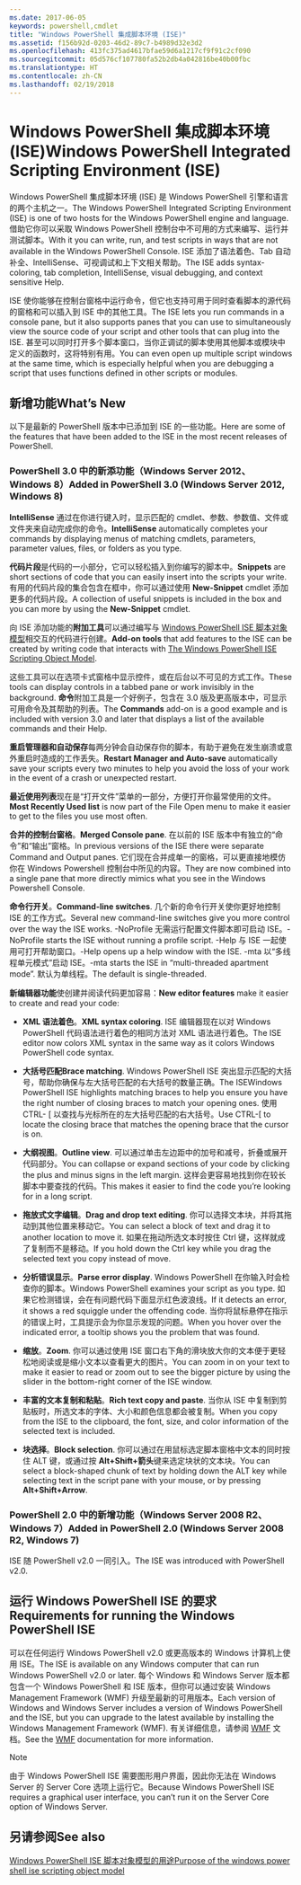 ```yaml
---
ms.date: 2017-06-05
keywords: powershell,cmdlet
title: "Windows PowerShell 集成脚本环境 (ISE)"
ms.assetid: f156b92d-0203-46d2-89c7-b4989d32e3d2
ms.openlocfilehash: 413fc375ad4617bfae59d6a1217cf9f91c2cf090
ms.sourcegitcommit: 05d576cf107780fa52b2db4a042816be40b00fbc
ms.translationtype: HT
ms.contentlocale: zh-CN
ms.lasthandoff: 02/19/2018
---
```

# <a name="windows-powershell-integrated-scripting-environment-ise"></a><span data-ttu-id="97049-103">Windows PowerShell 集成脚本环境 (ISE)</span><span class="sxs-lookup"><span data-stu-id="97049-103">Windows PowerShell Integrated Scripting Environment (ISE)</span></span>

<span data-ttu-id="97049-104">Windows PowerShell 集成脚本环境 (ISE) 是 Windows PowerShell 引擎和语言的两个主机之一。</span><span class="sxs-lookup"><span data-stu-id="97049-104">The Windows PowerShell Integrated Scripting Environment (ISE) is one of two hosts for the Windows PowerShell engine and language.</span></span> <span data-ttu-id="97049-105">借助它你可以采取 Windows PowerShell 控制台中不可用的方式来编写、运行并测试脚本。</span><span class="sxs-lookup"><span data-stu-id="97049-105">With it you can write, run, and test scripts in ways that are not available in the Windows PowerShell Console.</span></span> <span data-ttu-id="97049-106">ISE 添加了语法着色、Tab 自动补全、IntelliSense、可视调试和上下文相关帮助。</span><span class="sxs-lookup"><span data-stu-id="97049-106">The ISE adds syntax-coloring, tab completion, IntelliSense, visual debugging, and context sensitive Help.</span></span>

<span data-ttu-id="97049-107">ISE 使你能够在控制台窗格中运行命令，但它也支持可用于同时查看脚本的源代码的窗格和可以插入到 ISE 中的其他工具。</span><span class="sxs-lookup"><span data-stu-id="97049-107">The ISE lets you run commands in a console pane, but it also supports panes that you can use to simultaneously view the source code of your script and other tools that can plug into the ISE.</span></span> <span data-ttu-id="97049-108">甚至可以同时打开多个脚本窗口，当你正调试的脚本使用其他脚本或模块中定义的函数时，这将特别有用。</span><span class="sxs-lookup"><span data-stu-id="97049-108">You can even open up multiple script windows at the same time, which is especially helpful when you are debugging a script that uses functions defined in other scripts or modules.</span></span>

## <a name="whats-new"></a><span data-ttu-id="97049-109">新增功能</span><span class="sxs-lookup"><span data-stu-id="97049-109">What’s New</span></span>

<span data-ttu-id="97049-110">以下是最新的 PowerShell 版本中已添加到 ISE 的一些功能。</span><span class="sxs-lookup"><span data-stu-id="97049-110">Here are some of the features that have been added to the ISE in the most recent releases of PowerShell.</span></span>

### <a name="added-in-powershell-30-windows-server-2012-windows-8"></a><span data-ttu-id="97049-111">PowerShell 3.0 中的新添功能（Windows Server 2012、Windows 8）</span><span class="sxs-lookup"><span data-stu-id="97049-111">Added in PowerShell 3.0 (Windows Server 2012, Windows 8)</span></span>

<span data-ttu-id="97049-112">**IntelliSense** 通过在你进行键入时，显示匹配的 cmdlet、参数、参数值、文件或文件夹来自动完成你的命令。</span><span class="sxs-lookup"><span data-stu-id="97049-112">**IntelliSense** automatically completes your commands by displaying menus of matching cmdlets, parameters, parameter values, files, or folders as you type.</span></span>

<span data-ttu-id="97049-113">**代码片段**是代码的一小部分，它可以轻松插入到你编写的脚本中。</span><span class="sxs-lookup"><span data-stu-id="97049-113">**Snippets** are short sections of code that you can easily insert into the scripts your write.</span></span> <span data-ttu-id="97049-114">有用的代码片段的集合包含在框中，你可以通过使用 **New-Snippet** cmdlet 添加更多的代码片段。</span><span class="sxs-lookup"><span data-stu-id="97049-114">A collection of useful snippets is included in the box and you can more by using the **New-Snippet** cmdlet.</span></span>

<span data-ttu-id="97049-115">向 ISE 添加功能的**附加工具**可以通过编写与 [Windows PowerShell ISE 脚本对象模型](../../core-powershell/ise/The-ISE-Object-Model-Hierarchy.md)相交互的代码进行创建。</span><span class="sxs-lookup"><span data-stu-id="97049-115">**Add-on tools** that add features to the ISE can be created by writing code that interacts with [The Windows PowerShell ISE Scripting Object Model](../../core-powershell/ise/The-ISE-Object-Model-Hierarchy.md).</span></span>

<span data-ttu-id="97049-116">这些工具可以在选项卡式窗格中显示控件，或在后台以不可见的方式工作。</span><span class="sxs-lookup"><span data-stu-id="97049-116">These tools can display controls in a tabbed pane or work invisibly in the background.</span></span> <span data-ttu-id="97049-117">**命令**附加工具是一个好例子，包含在 3.0 版及更高版本中，可显示可用命令及其帮助的列表。</span><span class="sxs-lookup"><span data-stu-id="97049-117">The **Commands** add-on is a good example and is included with version 3.0 and later that displays a list of the available commands and their Help.</span></span>

<span data-ttu-id="97049-118">**重启管理器和自动保存**每两分钟会自动保存你的脚本，有助于避免在发生崩溃或意外重启时造成的工作丢失。</span><span class="sxs-lookup"><span data-stu-id="97049-118">**Restart Manager and Auto-save** automatically save your scripts every two minutes to help you avoid the loss of your work in the event of a crash or unexpected restart.</span></span>

<span data-ttu-id="97049-119">**最近使用列表**现在是“打开文件”菜单的一部分，方便打开你最常使用的文件。</span><span class="sxs-lookup"><span data-stu-id="97049-119">**Most Recently Used list** is now part of the File Open menu to make it easier to get to the files you use most often.</span></span>

<span data-ttu-id="97049-120">**合并的控制台窗格**。</span><span class="sxs-lookup"><span data-stu-id="97049-120">**Merged Console pane**.</span></span> <span data-ttu-id="97049-121">在以前的 ISE 版本中有独立的“命令”和“输出”窗格。</span><span class="sxs-lookup"><span data-stu-id="97049-121">In previous versions of the ISE there were separate Command and Output panes.</span></span> <span data-ttu-id="97049-122">它们现在合并成单一的窗格，可以更直接地模仿你在 Windows Powershell 控制台中所见的内容。</span><span class="sxs-lookup"><span data-stu-id="97049-122">They are now combined into a single pane that more directly mimics what you see in the Windows Powershell Console.</span></span>

<span data-ttu-id="97049-123">**命令行开关**。</span><span class="sxs-lookup"><span data-stu-id="97049-123">**Command-line switches**.</span></span> <span data-ttu-id="97049-124">几个新的命令行开关使你更好地控制 ISE 的工作方式。</span><span class="sxs-lookup"><span data-stu-id="97049-124">Several new command-line switches give you more control over the way the ISE works.</span></span> <span data-ttu-id="97049-125">-NoProfile 无需运行配置文件脚本即可启动 ISE。</span><span class="sxs-lookup"><span data-stu-id="97049-125">-NoProfile starts the ISE without running a profile script.</span></span> <span data-ttu-id="97049-126">-Help 与 ISE 一起使用可打开帮助窗口。</span><span class="sxs-lookup"><span data-stu-id="97049-126">-Help opens up a help window with the ISE.</span></span> <span data-ttu-id="97049-127">-mta 以“多线程单元模式”启动 ISE。</span><span class="sxs-lookup"><span data-stu-id="97049-127">-mta starts the ISE in “multi-threaded apartment mode”.</span></span> <span data-ttu-id="97049-128">默认为单线程。</span><span class="sxs-lookup"><span data-stu-id="97049-128">The default is single-threaded.</span></span>

<span data-ttu-id="97049-129">**新编辑器功能**使创建并阅读代码更加容易：</span><span class="sxs-lookup"><span data-stu-id="97049-129">**New editor features** make it easier to create and read your code:</span></span>

- <span data-ttu-id="97049-130">**XML 语法着色**。</span><span class="sxs-lookup"><span data-stu-id="97049-130">**XML syntax coloring**.</span></span> <span data-ttu-id="97049-131">ISE 编辑器现在以对 Windows PowerShell 代码语法进行着色的相同方法对 XML 语法进行着色。</span><span class="sxs-lookup"><span data-stu-id="97049-131">The ISE editor now colors XML syntax in the same way as it colors Windows PowerShell code syntax.</span></span>

- <span data-ttu-id="97049-132">**大括号匹配**</span><span class="sxs-lookup"><span data-stu-id="97049-132">**Brace matching**.</span></span> <span data-ttu-id="97049-133">Windows PowerShell ISE 突出显示匹配的大括号，帮助你确保与左大括号匹配的右大括号的数量正确。</span><span class="sxs-lookup"><span data-stu-id="97049-133">The ISEWindows PowerShell ISE highlights matching braces to help you ensure you have the right number of closing braces to match your opening ones.</span></span> <span data-ttu-id="97049-134">使用 CTRL- \[ 以查找与光标所在的左大括号匹配的右大括号。</span><span class="sxs-lookup"><span data-stu-id="97049-134">Use CTRL-\[ to locate the closing brace that matches the opening brace that the cursor is on.</span></span>

- <span data-ttu-id="97049-135">**大纲视图**。</span><span class="sxs-lookup"><span data-stu-id="97049-135">**Outline view**.</span></span> <span data-ttu-id="97049-136">可以通过单击左边距中的加号和减号，折叠或展开代码部分。</span><span class="sxs-lookup"><span data-stu-id="97049-136">You can collapse or expand sections of your code by clicking the plus and minus signs in the left margin.</span></span> <span data-ttu-id="97049-137">这样会更容易地找到你在较长脚本中要查找的代码。</span><span class="sxs-lookup"><span data-stu-id="97049-137">This makes it easier to find the code you’re looking for in a long script.</span></span>

- <span data-ttu-id="97049-138">**拖放式文字编辑**。</span><span class="sxs-lookup"><span data-stu-id="97049-138">**Drag and drop text editing**.</span></span> <span data-ttu-id="97049-139">你可以选择文本块，并将其拖动到其他位置来移动它。</span><span class="sxs-lookup"><span data-stu-id="97049-139">You can select a block of text and drag it to another location to move it.</span></span> <span data-ttu-id="97049-140">如果在拖动所选文本时按住 Ctrl 键，这样就成了复制而不是移动。</span><span class="sxs-lookup"><span data-stu-id="97049-140">If you hold down the Ctrl key while you drag the selected text you copy instead of move.</span></span>

- <span data-ttu-id="97049-141">**分析错误显示**。</span><span class="sxs-lookup"><span data-stu-id="97049-141">**Parse error display**.</span></span> <span data-ttu-id="97049-142">Windows PowerShell 在你输入时会检查你的脚本。</span><span class="sxs-lookup"><span data-stu-id="97049-142">Windows PowerShell examines your script as you type.</span></span> <span data-ttu-id="97049-143">如果它检测错误，会在有问题代码下面显示红色波浪线。</span><span class="sxs-lookup"><span data-stu-id="97049-143">If it detects an error, it shows a red squiggle under the offending code.</span></span> <span data-ttu-id="97049-144">当你将鼠标悬停在指示的错误上时，工具提示会为你显示发现的问题。</span><span class="sxs-lookup"><span data-stu-id="97049-144">When you hover over the indicated error, a tooltip shows you the problem that was found.</span></span>

- <span data-ttu-id="97049-145">**缩放**。</span><span class="sxs-lookup"><span data-stu-id="97049-145">**Zoom**.</span></span> <span data-ttu-id="97049-146">你可以通过使用 ISE 窗口右下角的滑块放大你的文本便于更轻松地阅读或是缩小文本以查看更大的图片。</span><span class="sxs-lookup"><span data-stu-id="97049-146">You can zoom in on your text to make it easier to read or zoom out to see the bigger picture by using the slider in the bottom-right corner of the ISE window.</span></span>

- <span data-ttu-id="97049-147">**丰富的文本复制和粘贴**。</span><span class="sxs-lookup"><span data-stu-id="97049-147">**Rich text copy and paste**.</span></span> <span data-ttu-id="97049-148">当你从 ISE 中复制到剪贴板时，所选文本的字体、大小和颜色信息都会被复制。</span><span class="sxs-lookup"><span data-stu-id="97049-148">When you copy from the ISE to the clipboard, the font, size, and color information of the selected text is included.</span></span>

- <span data-ttu-id="97049-149">**块选择**。</span><span class="sxs-lookup"><span data-stu-id="97049-149">**Block selection**.</span></span> <span data-ttu-id="97049-150">你可以通过在用鼠标选定脚本窗格中文本的同时按住 ALT 键，或通过按 **Alt+Shift+箭头**键来选定块状的文本块。</span><span class="sxs-lookup"><span data-stu-id="97049-150">You can select a block-shaped chunk of text by holding down the ALT key while selecting text in the script pane with your mouse, or by pressing **Alt+Shift+Arrow**.</span></span>

### <a name="added-in-powershell-20-windows-server-2008-r2-windows-7"></a><span data-ttu-id="97049-151">PowerShell 2.0 中的新增功能（Windows Server 2008 R2、Windows 7）</span><span class="sxs-lookup"><span data-stu-id="97049-151">Added in PowerShell 2.0 (Windows Server 2008 R2, Windows 7)</span></span>

<span data-ttu-id="97049-152">ISE 随 PowerShell v2.0 一同引入。</span><span class="sxs-lookup"><span data-stu-id="97049-152">The ISE was introduced with PowerShell v2.0.</span></span>

## <a name="requirements-for-running-the-windows-powershell-ise"></a><span data-ttu-id="97049-153">运行 Windows PowerShell ISE 的要求</span><span class="sxs-lookup"><span data-stu-id="97049-153">Requirements for running the Windows PowerShell ISE</span></span>

<span data-ttu-id="97049-154">可以在任何运行 Windows PowerShell v2.0 或更高版本的 Windows 计算机上使用 ISE。</span><span class="sxs-lookup"><span data-stu-id="97049-154">The ISE is available on any Windows computer that can run Windows PowerShell v2.0 or later.</span></span> <span data-ttu-id="97049-155">每个 Windows 和 Windows Server 版本都包含一个 Windows PowerShell 和 ISE 版本，但你可以通过安装 Windows Management Framework (WMF) 升级至最新的可用版本。</span><span class="sxs-lookup"><span data-stu-id="97049-155">Each version of Windows and Windows Server includes a version of Windows PowerShell and the ISE, but you can upgrade to the latest available by installing the Windows Management Framework (WMF).</span></span> <span data-ttu-id="97049-156">有关详细信息，请参阅 [WMF](/powershell/wmf/readme) 文档。</span><span class="sxs-lookup"><span data-stu-id="97049-156">See the [WMF](/powershell/wmf/readme) documentation for more information.</span></span>

> [!NOTE]
> <span data-ttu-id="97049-157">由于 Windows PowerShell ISE 需要图形用户界面，因此你无法在 Windows Server 的 Server Core 选项上运行它。</span><span class="sxs-lookup"><span data-stu-id="97049-157">Because Windows PowerShell ISE requires a graphical user interface, you can’t run it on the Server Core option of Windows Server.</span></span>

## <a name="see-also"></a><span data-ttu-id="97049-158">另请参阅</span><span class="sxs-lookup"><span data-stu-id="97049-158">See also</span></span>

[<span data-ttu-id="97049-159">Windows PowerShell ISE 脚本对象模型的用途</span><span class="sxs-lookup"><span data-stu-id="97049-159">Purpose of the windows power shell ise scripting object model</span></span>](../../core-powershell/ise/Purpose-of-the-Windows-PowerShell-ISE-Scripting-Object-Model.md)
